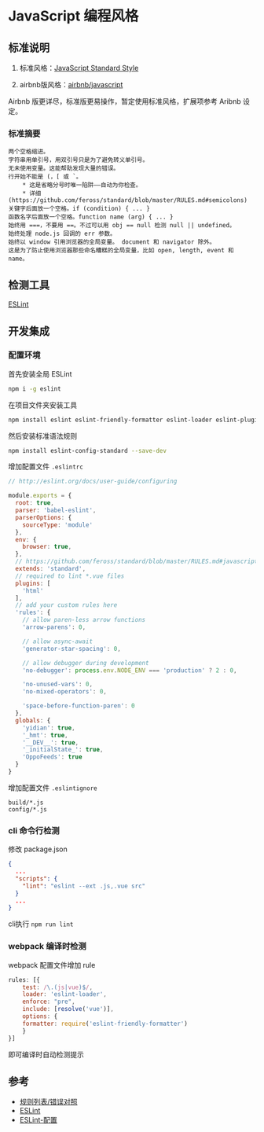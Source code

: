 # JavaScript 编程风格

## 标准说明

1. 标准风格：[JavaScript Standard Style](https://github.com/feross/standard/blob/master/RULES.md#javascript-standard-style)

2. airbnb版风格：[airbnb/javascript](https://github.com/airbnb/javascript)

Airbnb 版更详尽，标准版更易操作，暂定使用标准风格，扩展项参考 Aribnb 设定。

### 标准摘要

    两个空格缩进。
    字符串用单引号，用双引号只是为了避免转义单引号。
    无未使用变量。这能帮助发现大量的错误。
    行开始不能是 (，[ 或 `。
        * 这是省略分号时唯一陷阱——自动为你检查。
        * 详细(https://github.com/feross/standard/blob/master/RULES.md#semicolons)
    关键字后面放一个空格。if (condition) { ... }
    函数名字后面放一个空格。function name (arg) { ... }
    始终用 ===，不要用 ==。不过可以用 obj == null 检测 null || undefined。
    始终处理 node.js 回调的 err 参数。
    始终以 window 引用浏览器的全局变量。 document 和 navigator 除外。
    这是为了防止使用浏览器那些命名糟糕的全局变量，比如 open, length, event 和 name。

## 检测工具

[ESLint](http://eslint.cn)

## 开发集成

### 配置环境

首先安装全局 ESLint

``` bash
npm i -g eslint
```

在项目文件夹安装工具

``` bash
npm install eslint eslint-friendly-formatter eslint-loader eslint-plugin-html eslint-plugin-promise eslint-plugin-standard --save-dev
```

然后安装标准语法规则

``` bash
npm install eslint-config-standard --save-dev
```

增加配置文件 <code>.eslintrc</code>

``` js
// http://eslint.org/docs/user-guide/configuring

module.exports = {
  root: true,
  parser: 'babel-eslint',
  parserOptions: {
    sourceType: 'module'
  },
  env: {
    browser: true,
  },
  // https://github.com/feross/standard/blob/master/RULES.md#javascript-standard-style
  extends: 'standard',
  // required to lint *.vue files
  plugins: [
    'html'
  ],
  // add your custom rules here
  'rules': {
    // allow paren-less arrow functions
    'arrow-parens': 0,

    // allow async-await
    'generator-star-spacing': 0,

    // allow debugger during development
    'no-debugger': process.env.NODE_ENV === 'production' ? 2 : 0,

    'no-unused-vars': 0,
    'no-mixed-operators': 0,

    'space-before-function-paren': 0
  },
  globals: {
    'yidian': true,
    '_hmt': true,
    '__DEV__': true,
    '_initialState_': true,
    'OppoFeeds': true
  }
}


```

增加配置文件 <code>.eslintignore</code>

```
build/*.js
config/*.js
```

### cli 命令行检测

修改 package.json

``` json
{
  ...
  "scripts": {
    "lint": "eslint --ext .js,.vue src"
  }
  ...
}
```

cli执行 <code>npm run lint</code>

### webpack 编译时检测

webpack 配置文件增加 rule

```js
rules: [{
    test: /\.(js|vue)$/,
    loader: 'eslint-loader',
    enforce: "pre",
    include: [resolve('vue')],
    options: {
    formatter: require('eslint-friendly-formatter')
    }
}]
```

即可编译时自动检测提示

## 参考
* [规则列表/错误对照](http://eslint.cn/docs/rules/)
* [ESLint](http://eslint.org/)
* [ESLint-配置](http://eslint.cn/docs/user-guide/configuring)
